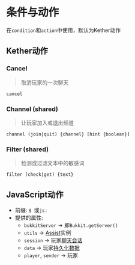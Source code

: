 # 条件与动作

在`condition`和`action`中使用，默认为Kether动作

## Kether动作

### Cancel

> 取消玩家的一次聊天

`cancel`

### Channel (shared)

> 让玩家加入或退出频道

`channel (join|quit) {channel} [hint {boolean}]`

### Filter (shared)

> 检测或过滤文本中的敏感词

`filter (check|get) {text}`

## JavaScript动作

- 前缀: `$ `或`js:`
- 提供的属性:
  - `bukkitServer` -> 即`Bukkit.getServer()`
  - `utils` -> [Assist](https://github.com/TrPlugins/TrChat/blob/v2/project/runtime-bukkit/src/main/kotlin/me/arasple/mc/trchat/module/internal/script/js/Assist.kt)实例
  - `session` -> 玩家[聊天会话](https://github.com/TrPlugins/TrChat/blob/v2/project/runtime-bukkit/src/main/kotlin/me/arasple/mc/trchat/module/display/ChatSession.kt)
  - `data` -> 玩家[持久化数据](https://github.com/TrPlugins/TrChat/blob/v2/project/runtime-bukkit/src/main/kotlin/me/arasple/mc/trchat/module/internal/data/PlayerData.kt)
  - `player`, `sender` -> 玩家